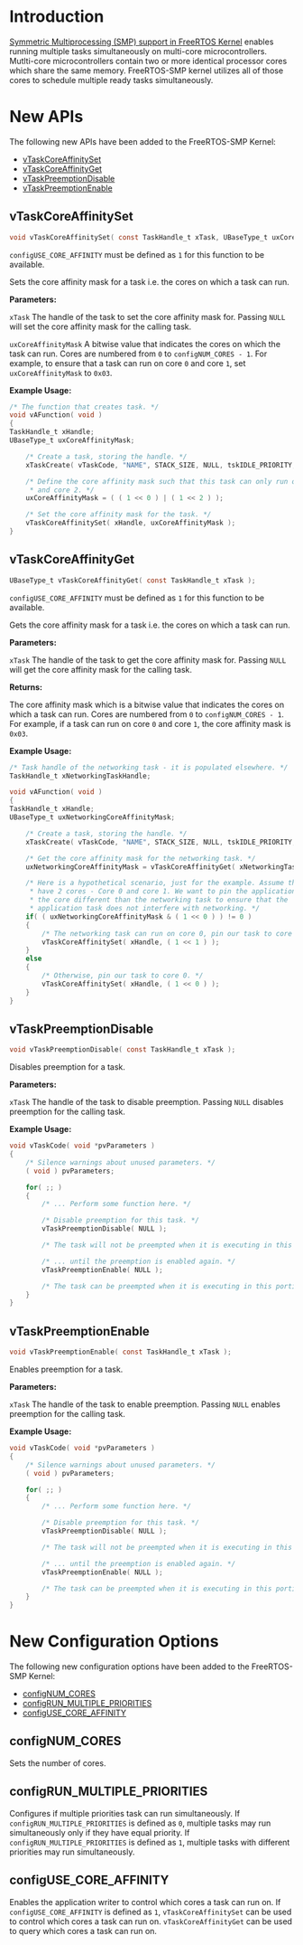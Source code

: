 # Introduction

[Symmetric Multiprocessing (SMP) support in FreeRTOS Kernel](https://github.com/FreeRTOS/FreeRTOS-Kernel/tree/smp)
enables running multiple tasks simultaneously on multi-core microcontrollers.
Mutlti-core microcontrollers contain two or more identical processor cores which
share the same memory. FreeRTOS-SMP kernel utilizes all of those cores to
schedule multiple ready tasks simultaneously.

# New APIs

The following new APIs have been added to the FreeRTOS-SMP Kernel:
* [vTaskCoreAffinitySet](#vtaskcoreaffinityset)
* [vTaskCoreAffinityGet](#vtaskcoreaffinityget)
* [vTaskPreemptionDisable](#vtaskpreemptiondisable)
* [vTaskPreemptionEnable](#vtaskpreemptionenable)

## vTaskCoreAffinitySet

```c
void vTaskCoreAffinitySet( const TaskHandle_t xTask, UBaseType_t uxCoreAffinityMask );
```

`configUSE_CORE_AFFINITY` must be defined as `1` for this function to be available.

Sets the core affinity mask for a task i.e. the cores on which a task can run.

**Parameters:**

`xTask` The handle of the task to set the core affinity mask for. Passing `NULL`
        will set the core affinity mask for the calling task.

`uxCoreAffinityMask` A bitwise value that indicates the cores on which the task
                     can run. Cores are numbered from `0` to
                     `configNUM_CORES - 1`. For example, to ensure that a task
                     can run on core `0` and core `1`, set `uxCoreAffinityMask`
                     to `0x03`.

**Example Usage:**

```c
/* The function that creates task. */
void vAFunction( void )
{
TaskHandle_t xHandle;
UBaseType_t uxCoreAffinityMask;

    /* Create a task, storing the handle. */
    xTaskCreate( vTaskCode, "NAME", STACK_SIZE, NULL, tskIDLE_PRIORITY, &( xHandle ) );

    /* Define the core affinity mask such that this task can only run on core 0
     * and core 2. */
    uxCoreAffinityMask = ( ( 1 << 0 ) | ( 1 << 2 ) );

    /* Set the core affinity mask for the task. */
    vTaskCoreAffinitySet( xHandle, uxCoreAffinityMask );
}
```

## vTaskCoreAffinityGet

```c
UBaseType_t vTaskCoreAffinityGet( const TaskHandle_t xTask );
```

`configUSE_CORE_AFFINITY` must be defined as `1` for this function to be available.

Gets the core affinity mask for a task i.e. the cores on which a task can run.

**Parameters:**

`xTask` The handle of the task to get the core affinity mask for. Passing `NULL`
        will get the core affinity mask for the calling task.

**Returns:**

The core affinity mask which is a bitwise value that indicates the cores on
which a task can run. Cores are numbered from `0` to `configNUM_CORES - 1`.
For example, if a task can run on core `0` and core `1`, the core affinity mask
is `0x03`.

**Example Usage:**

```c
/* Task handle of the networking task - it is populated elsewhere. */
TaskHandle_t xNetworkingTaskHandle;

void vAFunction( void )
{
TaskHandle_t xHandle;
UBaseType_t uxNetworkingCoreAffinityMask;

    /* Create a task, storing the handle. */
    xTaskCreate( vTaskCode, "NAME", STACK_SIZE, NULL, tskIDLE_PRIORITY, &( xHandle ) );

    /* Get the core affinity mask for the networking task. */
    uxNetworkingCoreAffinityMask = vTaskCoreAffinityGet( xNetworkingTaskHandle );

    /* Here is a hypothetical scenario, just for the example. Assume that we
     * have 2 cores - Core 0 and core 1. We want to pin the application task to
     * the core different than the networking task to ensure that the
     * application task does not interfere with networking. */
    if( ( uxNetworkingCoreAffinityMask & ( 1 << 0 ) ) != 0 )
    {
        /* The networking task can run on core 0, pin our task to core 1. */
        vTaskCoreAffinitySet( xHandle, ( 1 << 1 ) );
    }
    else
    {
        /* Otherwise, pin our task to core 0. */
        vTaskCoreAffinitySet( xHandle, ( 1 << 0 ) );
    }
}
```

## vTaskPreemptionDisable

```c
void vTaskPreemptionDisable( const TaskHandle_t xTask );
```

Disables preemption for a task.

**Parameters:**

`xTask` The handle of the task to disable preemption. Passing `NULL` disables
        preemption for the calling task.

**Example Usage:**

```c
void vTaskCode( void *pvParameters )
{
    /* Silence warnings about unused parameters. */
    ( void ) pvParameters;

    for( ;; )
    {
        /* ... Perform some function here. */

        /* Disable preemption for this task. */
        vTaskPreemptionDisable( NULL );

        /* The task will not be preempted when it is executing in this portion ... */

        /* ... until the preemption is enabled again. */
        vTaskPreemptionEnable( NULL );

        /* The task can be preempted when it is executing in this portion. */
    }
}
```

## vTaskPreemptionEnable

```c
void vTaskPreemptionEnable( const TaskHandle_t xTask );
```

Enables preemption for a task.

**Parameters:**

`xTask` The handle of the task to enable preemption. Passing `NULL` enables
        preemption for the calling task.

**Example Usage:**

```c
void vTaskCode( void *pvParameters )
{
    /* Silence warnings about unused parameters. */
    ( void ) pvParameters;

    for( ;; )
    {
        /* ... Perform some function here. */

        /* Disable preemption for this task. */
        vTaskPreemptionDisable( NULL );

        /* The task will not be preempted when it is executing in this portion ... */

        /* ... until the preemption is enabled again. */
        vTaskPreemptionEnable( NULL );

        /* The task can be preempted when it is executing in this portion. */
    }
}
```

# New Configuration Options

The following new configuration options have been added to the FreeRTOS-SMP
Kernel:
* [configNUM_CORES](#confignumcores)
* [configRUN_MULTIPLE_PRIORITIES](#configrunmultiplepriorities)
* [configUSE_CORE_AFFINITY](#configusecoreaffinity)

## configNUM_CORES

Sets the number of cores.

## configRUN_MULTIPLE_PRIORITIES

Configures if multiple priorities task can run simultaneously. If
`configRUN_MULTIPLE_PRIORITIES` is defined as `0`, multiple tasks may run
simultaneously only if they have equal priority. If
`configRUN_MULTIPLE_PRIORITIES` is defined as `1`, multiple tasks with different
priorities may run simultaneously.

## configUSE_CORE_AFFINITY

Enables the application writer to control which cores a task can run on.
If `configUSE_CORE_AFFINITY` is defined as `1`, `vTaskCoreAffinitySet` can be
used to control which cores a task can run on. `vTaskCoreAffinityGet` can be
used to query which cores a task can run on.

